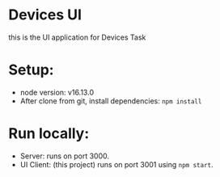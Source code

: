 # Devices UI
this is the UI application for Devices Task

# Setup:
* node version: v16.13.0
* After clone from git, install dependencies:
`npm install`

# Run locally:
* Server: runs on port 3000.
* UI Client: (this project) runs on port 3001 using `npm start`.
